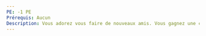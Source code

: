 ```yaml
---
PE: -1 PE
Prérequis: Aucun
Description: Vous adorez vous faire de nouveaux amis. Vous gagnez une carte amitié en plus.
---
```

